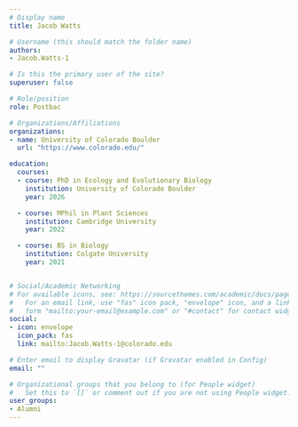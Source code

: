 ```yaml
---
# Display name
title: Jacob Watts

# Username (this should match the folder name)
authors:
- Jacob.Watts-1

# Is this the primary user of the site?
superuser: false

# Role/position
role: Postbac

# Organizations/Affiliations
organizations:
- name: University of Colorado Boulder
  url: "https://www.colorado.edu/"

education:
  courses:
  - course: PhD in Ecology and Evolutionary Biology
    institution: University of Colorado Boulder
    year: 2026

  - course: MPhil in Plant Sciences
    institution: Cambridge University
    year: 2022

  - course: BS in Biology
    institution: Colgate University
    year: 2021


# Social/Academic Networking
# For available icons, see: https://sourcethemes.com/academic/docs/page-builder/#icons
#   For an email link, use "fas" icon pack, "envelope" icon, and a link in the
#   form "mailto:your-email@example.com" or "#contact" for contact widget.
social:
- icon: envelope
  icon_pack: fas
  link: mailto:Jacob.Watts-1@colorado.edu

# Enter email to display Gravatar (if Gravatar enabled in Config)
email: ""

# Organizational groups that you belong to (for People widget)
#   Set this to `[]` or comment out if you are not using People widget.
user_groups:
- Alumni
---
```



